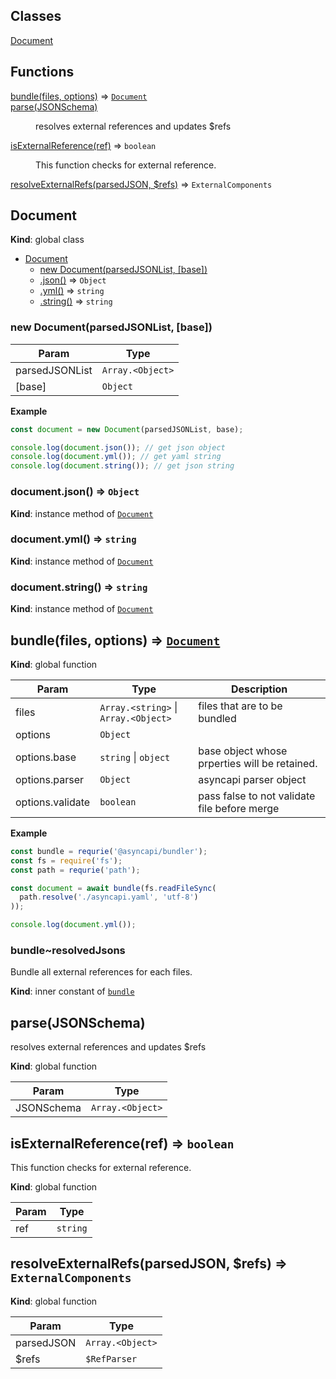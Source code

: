 ## Classes

<dl>
<dt><a href="#Document">Document</a></dt>
<dd></dd>
</dl>

## Functions

<dl>
<dt><a href="#bundle">bundle(files, options)</a> ⇒ <code><a href="#Document">Document</a></code></dt>
<dd></dd>
<dt><a href="#parse">parse(JSONSchema)</a></dt>
<dd><p>resolves external references and updates $refs</p>
</dd>
<dt><a href="#isExternalReference">isExternalReference(ref)</a> ⇒ <code>boolean</code></dt>
<dd><p>This function checks for external reference.</p>
</dd>
<dt><a href="#resolveExternalRefs">resolveExternalRefs(parsedJSON, $refs)</a> ⇒ <code>ExternalComponents</code></dt>
<dd></dd>
</dl>

<a name="Document"></a>

## Document
**Kind**: global class  

* [Document](#Document)
    * [new Document(parsedJSONList, [base])](#new_Document_new)
    * [.json()](#Document+json) ⇒ <code>Object</code>
    * [.yml()](#Document+yml) ⇒ <code>string</code>
    * [.string()](#Document+string) ⇒ <code>string</code>

<a name="new_Document_new"></a>

### new Document(parsedJSONList, [base])

| Param | Type |
| --- | --- |
| parsedJSONList | <code>Array.&lt;Object&gt;</code> | 
| [base] | <code>Object</code> | 

**Example**  
```js
const document = new Document(parsedJSONList, base);

console.log(document.json()); // get json object
console.log(document.yml()); // get yaml string
console.log(document.string()); // get json string
```
<a name="Document+json"></a>

### document.json() ⇒ <code>Object</code>
**Kind**: instance method of [<code>Document</code>](#Document)  
<a name="Document+yml"></a>

### document.yml() ⇒ <code>string</code>
**Kind**: instance method of [<code>Document</code>](#Document)  
<a name="Document+string"></a>

### document.string() ⇒ <code>string</code>
**Kind**: instance method of [<code>Document</code>](#Document)  
<a name="bundle"></a>

## bundle(files, options) ⇒ [<code>Document</code>](#Document)
**Kind**: global function  

| Param | Type | Description |
| --- | --- | --- |
| files | <code>Array.&lt;string&gt;</code> \| <code>Array.&lt;Object&gt;</code> | files that are to be bundled |
| options | <code>Object</code> |  |
| options.base | <code>string</code> \| <code>object</code> | base object whose prperties will be retained. |
| options.parser | <code>Object</code> | asyncapi parser object |
| options.validate | <code>boolean</code> | pass false to not validate file before merge |

**Example**  
```js
const bundle = requrie('@asyncapi/bundler');
const fs = require('fs');
const path = requrie('path');

const document = await bundle(fs.readFileSync(
  path.resolve('./asyncapi.yaml', 'utf-8')
));

console.log(document.yml());
```
<a name="bundle..resolvedJsons"></a>

### bundle~resolvedJsons
Bundle all external references for each files.

**Kind**: inner constant of [<code>bundle</code>](#bundle)  
<a name="parse"></a>

## parse(JSONSchema)
resolves external references and updates $refs

**Kind**: global function  

| Param | Type |
| --- | --- |
| JSONSchema | <code>Array.&lt;Object&gt;</code> | 

<a name="isExternalReference"></a>

## isExternalReference(ref) ⇒ <code>boolean</code>
This function checks for external reference.

**Kind**: global function  

| Param | Type |
| --- | --- |
| ref | <code>string</code> | 

<a name="resolveExternalRefs"></a>

## resolveExternalRefs(parsedJSON, $refs) ⇒ <code>ExternalComponents</code>
**Kind**: global function  

| Param | Type |
| --- | --- |
| parsedJSON | <code>Array.&lt;Object&gt;</code> | 
| $refs | <code>$RefParser</code> | 

